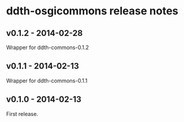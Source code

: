 ddth-osgicommons release notes
==============================

v0.1.2 - 2014-02-28
-------------------
Wrapper for ddth-commons-0.1.2


v0.1.1 - 2014-02-13
-------------------
Wrapper for ddth-commons-0.1.1


v0.1.0 - 2014-02-13
-------------------
First release.
